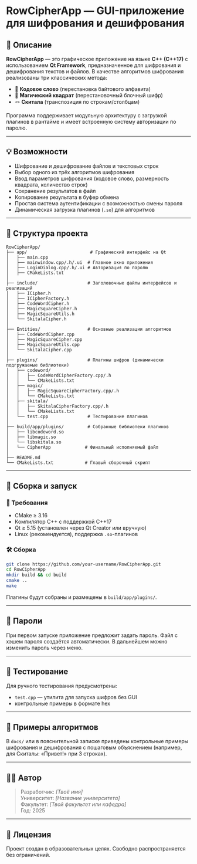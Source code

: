 # RowCipherApp — GUI-приложение для шифрования и дешифрования

## 📌 Описание

**RowCipherApp** — это графическое приложение на языке **C++ (C++17)** с использованием **Qt Framework**, предназначенное для шифрования и дешифрования текстов и файлов. В качестве алгоритмов шифрования реализованы три классических метода:

- 🔐 **Кодовое слово** (перестановка байтового алфавита)
- 🔲 **Магический квадрат** (перестановочный блочный шифр)
- 🪢 **Скитала** (транспозиция по строкам/столбцам)

Программа поддерживает модульную архитектуру с загрузкой плагинов в рантайме и имеет встроенную систему авторизации по паролю.

---

## 💡 Возможности

- Шифрование и дешифрование файлов и текстовых строк
- Выбор одного из трёх алгоритмов шифрования
- Ввод параметров шифрования (кодовое слово, размерность квадрата, количество строк)
- Сохранение результатов в файл
- Копирование результата в буфер обмена
- Простая система аутентификации с возможностью смены пароля
- Динамическая загрузка плагинов (`.so`) для алгоритмов

---

## 🧱 Структура проекта

```
RowCipherApp/
├── app/                        # Графический интерфейс на Qt
│   ├── main.cpp
│   ├── mainwindow.cpp/.h/.ui  # Главное окно приложения
│   ├── LoginDialog.cpp/.h/.ui # Авторизация по паролю
│   ├── CMakeLists.txt
│
├── include/                   # Заголовочные файлы интерфейсов и реализаций
│   ├── ICipher.h
│   ├── ICipherFactory.h
│   ├── CodeWordCipher.h
│   ├── MagicSquareCipher.h
│   ├── MagicSquareUtils.h
│   └── SkitalaCipher.h
│
├── Entities/                  # Основные реализации алгоритмов
│   ├── CodeWordCipher.cpp
│   ├── MagicSquareCipher.cpp
│   ├── MagicSquareUtils.cpp
│   └── SkitalaCipher.cpp
│
├── plugins/                   # Плагины шифров (динамически подгружаемые библиотеки)
│   ├── codeword/
│   │   ├── CodeWordCipherFactory.cpp/.h
│   │   └── CMakeLists.txt
│   ├── magic/
│   │   ├── MagicSquareCipherFactory.cpp/.h
│   │   └── CMakeLists.txt
│   ├── skitala/
│   │   ├── SkitalaCipherFactory.cpp/.h
│   │   └── CMakeLists.txt
│   └── test.cpp               # Тестирование плагинов
│
├── build/app/plugins/         # Собранные библиотеки плагинов
│   ├── libcodeword.so
│   ├── libmagic.so
│   └── libskitala.so
│   └── CipherApp             # Финальный исполняемый файл
│
├── README.md
└── CMakeLists.txt            # Главый сборочный скрипт
```

---

## 🚀 Сборка и запуск

### 🔧 Требования

- CMake ≥ 3.16
- Компилятор C++ с поддержкой C++17
- Qt ≥ 5.15 (установлен через Qt Creator или вручную)
- Linux (рекомендуется), поддержка `.so`-плагинов

### 🛠 Сборка

```bash
git clone https://github.com/your-username/RowCipherApp.git
cd RowCipherApp
mkdir build && cd build
cmake ..
make
```

Плагины будут собраны и размещены в `build/app/plugins/`.

---

## 🔑 Пароли

При первом запуске приложение предложит задать пароль. Файл с хэшем пароля создаётся автоматически. В дальнейшем можно изменить пароль через меню.

---

## 🧪 Тестирование

Для ручного тестирования предусмотрены:
- `test.cpp` — утилита для запуска шифров без GUI
- контрольные примеры в формате hex

---

## 📎 Примеры алгоритмов

В `docs/` или в пояснительной записке приведены контрольные примеры шифрования и дешифрования с пошаговым объяснением (например, для Скиталы: «Привет!» при 3 строках).

---

## 🧑‍💻 Автор

> Разработчик: *[Твоё имя]*  
> Университет: *[Название университета]*  
> Факультет: *[Твой факультет или кафедра]*  
> Год: 2025

---

## 📝 Лицензия

Проект создан в образовательных целях. Свободно распространяется без ограничений.